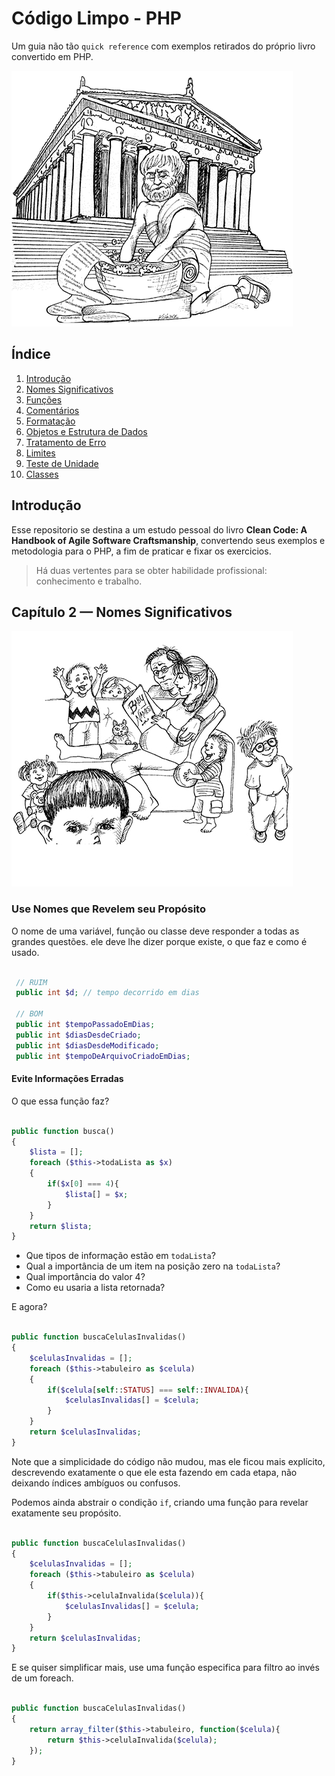 # Código Limpo - PHP

Um guia não tão `quick reference` com exemplos retirados do próprio livro convertido em PHP.

![Clean Code](./imagens/cleancode.png)

## Índice

 1. [Introdução](#introdução)
 1. [Nomes Significativos](#capítulo-2--nomes-significativos)
 1. [Funções](#capítulo-3--funções)
 1. [Comentários](#capítulo-4--comentários)
 1. [Formatação](#capítulo-5--formatação)
 1. [Objetos e Estrutura de Dados](#capítulo-6--objetos-e-estrutura-de-dados)
 1. [Tratamento de Erro](#capítulo-7--tratamento-de-erro)
 1. [Limites](#capítulo-8--limites)
 1. [Teste de Unidade](#capítulo-9--teste-de-unidade)
 1. [Classes](#capítulo-10--classes)

## Introdução

 Esse repositorio se destina a um estudo pessoal do livro **Clean Code: A Handbook of Agile Software Craftsmanship**, convertendo seus exemplos e metodologia para o PHP, a fim de praticar e fixar os exercicios.

> Há duas vertentes para se obter habilidade profissional: conhecimento e trabalho.

## Capítulo 2 — Nomes Significativos

![Nomes Significativos](./imagens/1-nomes-significativos.jpg)

### Use Nomes que Revelem seu Propósito

O nome de uma variável, função ou classe deve responder a todas as grandes questões. ele deve lhe dizer porque existe, o que faz e como é usado.

```PHP

 // RUIM   
 public int $d; // tempo decorrido em dias

 // BOM
 public int $tempoPassadoEmDias;
 public int $diasDesdeCriado;
 public int $diasDesdeModificado;
 public int $tempoDeArquivoCriadoEmDias;

```

#### Evite Informações Erradas

O que essa função faz?

```PHP

public function busca()
{
    $lista = [];
    foreach ($this->todaLista as $x)
    {
        if($x[0] === 4){
            $lista[] = $x;
        }
    }
    return $lista;
}

```

* Que tipos de informação estão em `todaLista`?
* Qual a importância de um item na posição zero na `todaLista`?
* Qual importância do valor 4?
* Como eu usaria a lista retornada?

E agora?

```PHP

public function buscaCelulasInvalidas()
{
    $celulasInvalidas = [];
    foreach ($this->tabuleiro as $celula)
    {
        if($celula[self::STATUS] === self::INVALIDA){
            $celulasInvalidas[] = $celula;
        }
    }
    return $celulasInvalidas;
}

```

Note que a simplicidade do código não mudou, mas ele ficou mais explícito, descrevendo exatamente o que ele esta fazendo em cada etapa, não deixando índices ambíguos ou confusos.

Podemos ainda abstrair o condição `if`, criando uma função para revelar exatamente seu propósito.

```PHP

public function buscaCelulasInvalidas()
{
    $celulasInvalidas = [];
    foreach ($this->tabuleiro as $celula)
    {
        if($this->celulaInvalida($celula)){
            $celulasInvalidas[] = $celula;
        }
    }
    return $celulasInvalidas;
}

```

E se quiser simplificar mais, use uma função especifica para filtro ao invés de um foreach.

```PHP

public function buscaCelulasInvalidas()
{
    return array_filter($this->tabuleiro, function($celula){
        return $this->celulaInvalida($celula);
    });
}

```
